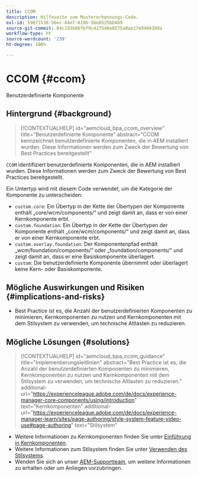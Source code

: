 ```yaml
---
title: CCOM
description: Hilfeseite zum Mustererkennungs-Code.
exl-id: 59071538-56ec-44e7-8196-56e6525bb4b9
source-git-commit: 84c193b66fbf9c41f546e8575a0aa17e94043b9a
workflow-type: ht
source-wordcount: '239'
ht-degree: 100%

---
```


# CCOM {#ccom}

Benutzerdefinierte Komponente

## Hintergrund {#background}

>[!CONTEXTUALHELP]
>id="aemcloud_bpa_ccom_overview"
>title="Benutzerdefinierte Komponente"
>abstract="CCOM kennzeichnet benutzerdefinierte Komponenten, die in AEM installiert wurden. Diese Informationen werden zum Zweck der Bewertung von Best Practices bereitgestellt"

`CCOM` identifiziert benutzerdefinierte Komponenten, die in AEM installiert wurden. Diese Informationen werden zum Zweck der Bewertung von Best Practices bereitgestellt.

Ein Untertyp wird mit diesem Code verwendet, um die Kategorie der Komponente zu unterscheiden:

* `custom.core`: Ein Übertyp in der Kette der Übertypen der Komponente enthält „core/wcm/components/“ und zeigt damit an, dass er von einer Kernkomponente erbt.
* `custom.foundation`: Ein Übertyp in der Kette der Übertypen der Komponente enthält „core/wcm/components/“ und zeigt damit an, dass er von einer Kernkomponente erbt.
* `custom.overlay.foundation`: Der Komponentenpfad enthält „wcm/foundation/components/“ oder „foundation/components/“ und zeigt damit an, dass er eine Basiskomponente überlagert.
* `custom`: Die benutzerdefinierte Komponente übernimmt oder überlagert keine Kern- oder Basiskomponente.

## Mögliche Auswirkungen und Risiken {#implications-and-risks}

* Best Practice ist es, die Anzahl der benutzerdefinierten Komponenten zu minimieren, Kernkomponenten zu nutzen und Kernkomponenten mit dem Stilsystem zu verwenden, um technische Altlasten zu reduzieren.

## Mögliche Lösungen {#solutions}

>[!CONTEXTUALHELP]
>id="aemcloud_bpa_ccom_guidance"
>title="Implementierungsleitlinien"
>abstract="Best Practice ist es, die Anzahl der benutzerdefinierten Komponenten zu minimieren, Kernkomponenten zu nutzen und Kernkomponenten mit dem Stilsystem zu verwenden, um technische Altlasten zu reduzieren."
>additional-url="https://experienceleague.adobe.com/de/docs/experience-manager-core-components/using/introduction" text="Kernkomponenten"
>additional-url="https://experienceleague.adobe.com/de/docs/experience-manager-learn/sites/page-authoring/style-system-feature-video-use#page-authoring" text="Stilsystem"

* Weitere Informationen zu Kernkomponenten finden Sie unter [Einführung in Kernkomponenten](https://experienceleague.adobe.com/de/docs/experience-manager-core-components/using/introduction).
* Weitere Informationen zum Stilsystem finden Sie unter [Verwenden des Stilsystems](https://experienceleague.adobe.com/de/docs/experience-manager-learn/sites/page-authoring/style-system-feature-video-use#page-authoring).
* Wenden Sie sich an unser [AEM-Supportteam](https://helpx.adobe.com/de/enterprise/using/support-for-experience-cloud.html), um weitere Informationen zu erhalten oder um Anliegen vorzubringen.
